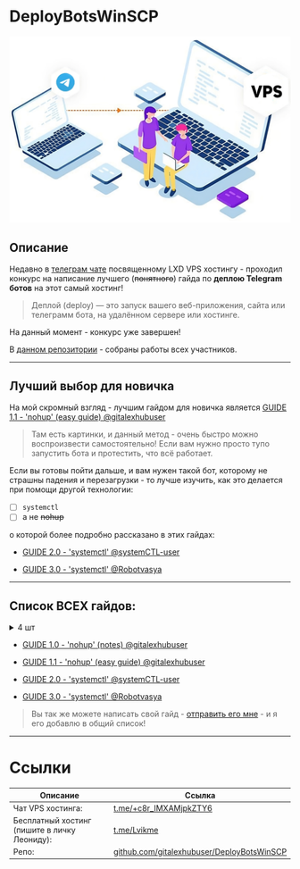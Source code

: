 # DeployBotsWinSCP

[![VPS](Images/Title.png)](https://t.me/+c8r_IMXAMjpkZTY6)

## Описание
Недавно в [телеграм чате](https://t.me/+c8r_IMXAMjpkZTY6) посвященному LXD VPS хостингу - проходил конкурс на написание лучшего (~~понятного~~) гайда по **деплою Telegram ботов** на этот самый хостинг!

> Деплой (deploy) — это запуск вашего веб-приложения, сайта или телеграмм бота, на удалённом сервере или хостинге.

На данный момент - конкурс уже завершен!

В [данном репозитории](https://github.com/gitalexhubuser/DeployBotsWinSCP) - собраны работы всех участников.

---

## Лучший выбор для новичка

На мой скромный взгляд - лучшим гайдом для новичка является [GUIDE 1.1 - 'nohup' (easy guide) @gitalexhubuser](https://github.com/gitalexhubuser/DeployBotsWinSCP/blob/main/GUIDE%201.1%20-%20'nohup'%20(easy%20guide)%20%40gitalexhubuser.md)
> Там есть картинки, и данный метод - очень быстро можно воспроизвести самостоятельно! Если вам нужно просто тупо запустить бота и протестить, что всё работает.

Если вы готовы пойти дальше, и вам нужен такой бот, которому не страшны падения и перезагрузки - то лучше изучить, как это делается при помощи другой технологии:

- [ ] `systemctl` 
- [ ] а не ~~nohup~~

о которой более подробно рассказано в этих гайдах:

- [GUIDE 2.0 - 'systemctl' @systemCTL-user](https://github.com/gitalexhubuser/DeployBotsWinSCP/blob/main/GUIDE%201.1%20-%20'nohup'%20(easy%20guide)%20%40gitalexhubuser.md)

- [GUIDE 3.0 - 'systemctl' @Robotvasya](https://github.com/gitalexhubuser/DeployBotsWinSCP/blob/main/GUIDE%201.1%20-%20'nohup'%20(easy%20guide)%20%40gitalexhubuser.md)

---

## Список ВСЕХ гайдов:
<details>
<summary>4 шт</summary>

![Guide-List](Images/guide_list.png)
</details>


- [GUIDE 1.0 - 'nohup' (notes) @gitalexhubuser](https://github.com/gitalexhubuser/DeployBotsWinSCP/blob/main/GUIDE%201.0%20-%20'nohup'%20(notes)%20%40gitalexhubuser.md)

- [GUIDE 1.1 - 'nohup' (easy guide) @gitalexhubuser](https://github.com/gitalexhubuser/DeployBotsWinSCP/blob/main/GUIDE%201.1%20-%20'nohup'%20(easy%20guide)%20%40gitalexhubuser.md)

- [GUIDE 2.0 - 'systemctl' @systemCTL-user](https://github.com/gitalexhubuser/DeployBotsWinSCP/blob/main/GUIDE%201.1%20-%20'nohup'%20(easy%20guide)%20%40gitalexhubuser.md)

- [GUIDE 3.0 - 'systemctl' @Robotvasya](https://github.com/gitalexhubuser/DeployBotsWinSCP/blob/main/GUIDE%201.1%20-%20'nohup'%20(easy%20guide)%20%40gitalexhubuser.md)

> Вы так же можете написать свой гайд - [отправить его мне](https://t.me/alexdubovyckvideos) - и я его добавлю в общий список!

---

# Ссылки
| Описание | Ссылка |
| ------ | ------ |
Чат VPS хостинга: | [t.me/+c8r_IMXAMjpkZTY6](https://t.me/+c8r_IMXAMjpkZTY6)
Бесплатный хостинг (пишите в личку Леониду): | [t.me/Lvikme](https://t.me/Lvikme)
Репо: | [github.com/gitalexhubuser/DeployBotsWinSCP](https://github.com/gitalexhubuser/DeployBotsWinSCP)

